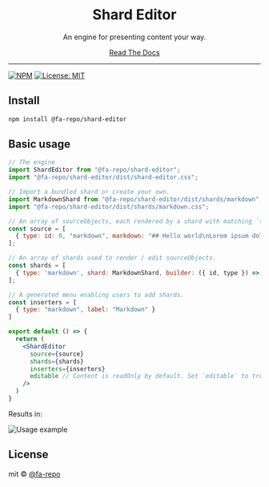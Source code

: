 <div align="center">
  <h1>Shard Editor</h1>
  <p>An engine for presenting content your way.</p>
  <a href="#">Read The Docs</a>
</div>

<hr />

[![NPM](https://img.shields.io/npm/v/@fa-repo/shard-editor.svg)](https://www.npmjs.com/package/@fa-repo/shard-editor) [![License: MIT](https://img.shields.io/badge/License-MIT-yellow.svg)](https://opensource.org/licenses/MIT)

## Install

```bash
npm install @fa-repo/shard-editor
```

## Basic usage

```jsx
// The engine
import ShardEditor from "@fa-repo/shard-editor";
import "@fa-repo/shard-editor/dist/shard-editor.css";

// Import a bundled shard or create your own.
import MarkdownShard from "@fa-repo/shard-editor/dist/shards/markdown";
import "@fa-repo/shard-editor/dist/shards/markdown.css";

// An array of sourceObjects, each rendered by a shard with matching `type` value.
const source = [
  { type: id: 0, "markdown", markdown: "## Hello world\nLorem ipsum dolor sit amet, consectetur adipiscing elit, sed do eiusmod tempor incididunt ut labore et dolore magna aliqua. Ut enim ad minim veniam, quis nostrud exercitation ullamco laboris nisi ut aliquip ex ea commodo consequat. Duis aute irure dolor in reprehenderit in voluptate velit esse cillum dolore eu fugiat nulla pariatur. Excepteur sint occaecat cupidatat non proident, sunt in culpa qui officia deserunt mollit anim id est laborum." }
];

// An array of shards used to render / edit sourceObjects.
const shards = [
  { type: 'markdown', shard: MarkdownShard, builder: ({ id, type }) => ({ id, type, markdown: '' }) }
];

// A generated menu enabling users to add shards.
const inserters = [
  { type: "markdown", label: "Markdown" }
]

export default () => {
  return (
    <ShardEditor
      source={source}
      shards={shards}
      inserters={inserters}
      editable // Content is readOnly by default. Set `editable` to true to enable editing.
    />
  )
}
```
Results in:

![Usage example](./example.png "Usage example")

## License

mit © [@fa-repo](https://github.com/@fa-repo)
